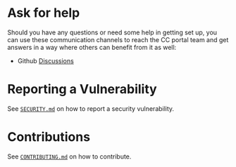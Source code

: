 # Ask for help

Should you have any questions or need some help in getting set up, you can use these communication channels to reach the CC portal team and get answers in a way where others can benefit from it as well:

- Github [Discussions](https://github.com/IntersectMBO/cc-portal/discussions)

# Reporting a Vulnerability

See [`SECURITY.md`](SECURITY.md) on how to report a security vulnerability.

# Contributions

See [`CONTRIBUTING.md`](CONTRIBUTING.md) on how to contribute.
